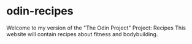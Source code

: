 # odin-recipes
Welcome to my version of the "The Odin Project" Project: Recipes
This website will contain recipes about fitness and bodybuilding.